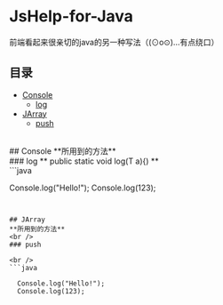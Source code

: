 # JsHelp-for-Java
前端看起来很亲切的java的另一种写法（(⊙o⊙)…有点绕口）
<br />
## 目录
* [Console](#console) 
  * [log](#log) 
* [JArray](#jarray) 
  * [push](#push) 
<br />
## Console 
**所用到的方法**
<br />
### log
** public static <T> void log(T a){) **
<br />
```java

  Console.log("Hello!");
  Console.log(123);

```


## JArray 
**所用到的方法**
<br />
### push

<br />
```java

  Console.log("Hello!");
  Console.log(123);

```
<br />
